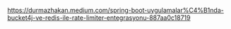 https://durmazhakan.medium.com/spring-boot-uygulamalar%C4%B1nda-bucket4j-ve-redis-ile-rate-limiter-entegrasyonu-887aa0c18719
